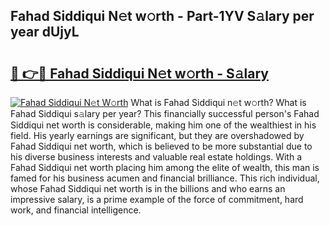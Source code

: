 ## Fahad Siddiqui N𝚎t w𝚘rth - Part-1YV S𝚊lary per year dUjyL

# <h2><a href="http://gc418at.nevu.top/?p=Fahad+Siddiqui">🔗 👉🔴 Fahad Siddiqui N𝚎t w𝚘rth - S𝚊lary</a></h2>

[![Fahad Siddiqui N𝚎t W𝚘rth](https://i.imgur.com/Oavwk0R.jpeg)](http://gc418at.nevu.top/?p=Fahad+Siddiqui)
What is Fahad Siddiqui n𝚎t w𝚘rth? What is Fahad Siddiqui s𝚊lary per year?
This financially successful person's Fahad Siddiqui net worth is considerable, making him one of the wealthiest in his field. His yearly earnings are significant, but they are overshadowed by Fahad Siddiqui net worth, which is believed to be more substantial due to his diverse business interests and valuable real estate holdings. With a Fahad Siddiqui net worth placing him among the elite of wealth, this man is famed for his business acumen and financial brilliance. This rich individual, whose Fahad Siddiqui net worth is in the billions and who earns an impressive salary, is a prime example of the force of commitment, hard work, and financial intelligence.
